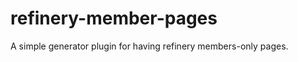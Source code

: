 refinery-member-pages
=====================

A simple generator plugin for having refinery members-only pages.
